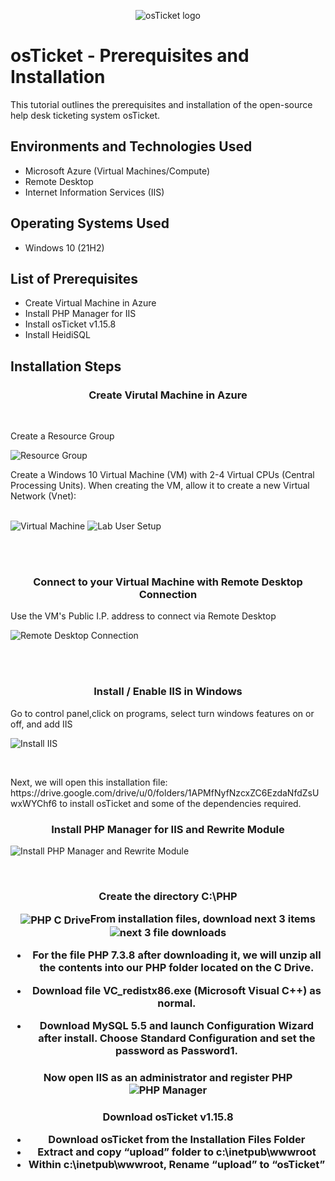 <p align="center">
<img src="https://i.imgur.com/Clzj7Xs.png" alt="osTicket logo"/>
</p>

<h1>osTicket - Prerequisites and Installation</h1>
This tutorial outlines the prerequisites and installation of the open-source help desk ticketing system osTicket.<br />


<h2>Environments and Technologies Used</h2>

- Microsoft Azure (Virtual Machines/Compute)
- Remote Desktop
- Internet Information Services (IIS)

<h2>Operating Systems Used </h2>

- Windows 10</b> (21H2)

<h2>List of Prerequisites</h2>

- Create Virtual Machine in Azure
- Install PHP Manager for IIS
- Install osTicket v1.15.8
- Install HeidiSQL 

<h2>Installation Steps</h2>
<h3 align="center">Create Virutal Machine in Azure</h3>
<br />
<p>
	Create a Resource Group
</p>
<p>
	<img src="https://i.imgur.com/FSzc1eI.png" alt="Resource Group"/>
</p>
<p>
Create a Windows 10 Virtual Machine (VM) with 2-4 Virtual CPUs (Central Processing Units).
When creating the VM, allow it to create a new Virtual Network (Vnet):
</p>
<br />
<img src="https://i.imgur.com/qoNH8gL.png" alt="Virtual Machine"/>

<img src="https://i.imgur.com/kdaXEpa.png" alt="Lab User Setup"/>
</p>
<br />
<br />
<h3 align="center">Connect to your Virtual Machine with Remote Desktop Connection</h3>
Use the VM's Public I.P. address to connect via Remote Desktop
<br />
<p>
<img src="https://i.imgur.com/2F41kny.png" alt="Remote Desktop Connection"/>
</p>
<br />
<br />
<h3 align="center">Install / Enable IIS in Windows</h3>
Go to control panel,click on programs, select turn windows features on or off, and add IIS
<br />
</p>
<p>
<img src="https://i.imgur.com/ILq51l4.png" alt="Install IIS"/>	
</p>
<br />
<p>
Next, we will open this installation file: https://drive.google.com/drive/u/0/folders/1APMfNyfNzcxZC6EzdaNfdZsUwxWYChf6 to install osTicket and some of the dependencies required.
<p>	
	<h3 align="center">Install PHP Manager for IIS and Rewrite Module</h3>
</p>
<p>
<img src="https://i.imgur.com/fmxi5wI.png" alt="Install PHP Manager and Rewrite Module"/>
</p>
<br />
<h3 align="center">Create the directory C:\PHP
<br />
</p>
<p>
<img src="https://i.imgur.com/aly5Aw0.png" alt="PHP C Drive" 
     

<h3 align="center">From installation files, download next 3 items 
	

<img src="https://i.imgur.com/hXA5bxc.png" alt="next 3 file downloads"/>
	
- For the file PHP 7.3.8 after downloading it, we will unzip all the contents into our PHP folder located on the C Drive.
	
- Download file VC_redistx86.exe (Microsoft Visual C++) as normal.
	
- Download MySQL 5.5 and launch Configuration Wizard after install. Choose Standard Configuration and set the password as Password1.


<h3 align="center"> Now open IIS as an administrator and register PHP
	
<img src="https://i.imgur.com/hIirxSM.png" alt="PHP Manager"/>	

	
<h3 align="center">Download osTicket v1.15.8
	
- Download osTicket from the Installation Files Folder
- Extract and copy “upload” folder to c:\inetpub\wwwroot
- Within c:\inetpub\wwwroot, Rename “upload” to “osTicket”

